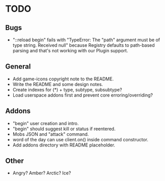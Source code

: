 
# TODO

## Bugs
  * "::reload begin" fails with "TypeError: The "path" argument must be of
    type string. Received null" because Registry defaults to path-based
    parsing and that's not working with our Plugin support.

## General
  * Add game-icons copyright note to the README.
  * Write the README and some design notes.
  * Create indexes for (*) + type, subtype, subsubtype?
  * Load userspace addons first and prevent core erroring/overriding?

## Addons
  * "begin" user creation and intro.
  * "begin" should suggest kill or status if reentered.  
  * Mobs JSON and "attack" command.
  * word of the day can use client.on() inside command constructor.
  * Add addons directory with README placeholder.

## Other
  * Angry? Amber? Arctic? Ice?
